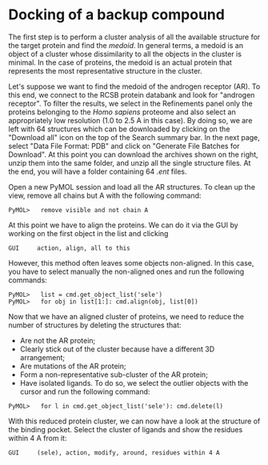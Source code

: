 # Docking of a backup compound

The first step is to perform a cluster analysis of all the available structure for the target protein and find the *medoid*. In general terms, a medoid is an object of a cluster whose dissimilarity to all the objects in the cluster is minimal. In the case of proteins, the medoid is an actual protein that represents the most representative structure in the cluster.

Let's suppose we want to find the medoid of the androgen receptor (AR). To this end, we connect to the RCSB protein databank and look for "androgen receptor". To filter the results, we select in the Refinements panel only the proteins belonging to the *Homo sapiens* proteome and also select an appropriately low resolution (1.0 to 2.5 A in this case). By doing so, we are left with 64 structures which can be downloaded by clicking on the "Download all" icon on the top of the Search summary bar. In the next page, select "Data File Format: PDB" and click on "Generate File Batches for Download". At this point you can download the archives shown on the right, unzip them into the same folder, and unzip all the single structure files. At the end, you will have a folder containing 64 *.ent* files.

Open a new PyMOL session and load all the AR structures. To clean up the view, remove all chains but A with the following command:
```
PyMOL>   remove visible and not chain A
```
At this point we have to align the proteins. We can do it via the GUI by working on the first object in the list and clicking
```
GUI     action, align, all to this
```
However, this method often leaves some objects non-aligned. In this case, you have to select manually the non-aligned ones and run the following commands:
```
PyMOL>   list = cmd.get_object_list('sele')
PyMOL>   for obj in list[1:]: cmd.align(obj, list[0])
```
Now that we have an aligned cluster of proteins, we need to reduce the number of structures by deleting the structures that:
 - Are not the AR protein;
 - Clearly stick out of the cluster because have a different 3D arrangement;
 - Are mutations of the AR protein;
 - Form a non-representative sub-cluster of the AR protein;
 - Have isolated ligands.
To do so, we select the outlier objects with the cursor and run the following command:
```
PyMOL>   for l in cmd.get_object_list('sele'): cmd.delete(l)
```
With this reduced protein cluster, we can now have a look at the structure of the binding pocket. Select the cluster of ligands and show the residues within 4 A from it:
```
GUI     (sele), action, modify, around, residues within 4 A
```
